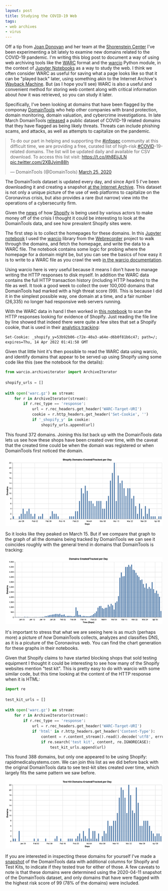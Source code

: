 ```yaml
---
layout: post
title: Studying the COVID-19 Web
tags:
- web archives
- virus
---
```


Off a tip from [Joan Donovan] and her team at the [Shorenstein Center] I've been
experimenting a bit lately to examine new domains related to the COVID-19
pandemic. I'm writing this blog post to document a way of using web archiving
tools like the [WARC] format and the [warcio] Python module, in the context of
[Jupyter Notebooks] as a way to study the web. I think we often consider WARC
as useful for saving what a page looks like so that it can be "played back"
later, using something akin to the Internet Archive's [Wayback
Machine](https://web.archive.org). But (as I hope you'll see) WARC is also a
useful and convenient method for storing web content along with critical
information about *how* it was retrieved, so you can study it later.

Specifically, I've been looking at domains that have been flagged by the
componay [DomainTools] who help other companies with brand protection, domain
monitoring, domain valuation, and cybercrime investigations. In late March
DomainTools [released] a public dataset of COVID-19 related domains that they
have flagged as being likely threats. Threats can include phishing scams, and
attacks, as well as attempts to capitalize on the pandemic.

<blockquote class="twitter-tweet"><p lang="en" dir="ltr">To do our part in helping and supporting the <a href="https://twitter.com/hashtag/infosec?src=hash&amp;ref_src=twsrc%5Etfw">#infosec</a> community at this difficult time, we are providing a free, curated list of high-risk <a href="https://twitter.com/hashtag/COVID?src=hash&amp;ref_src=twsrc%5Etfw">#COVID</a>-19-related domains. The list will be updated daily and available for CSV download. To access this list visit: <a href="https://t.co/jth8EjjJLN">https://t.co/jth8EjjJLN</a> <a href="https://t.co/2XBJvim88h">pic.twitter.com/2XBJvim88h</a></p>&mdash; DomainTools (@DomainTools) <a href="https://twitter.com/DomainTools/status/1242874007768236040?ref_src=twsrc%5Etfw">March 25, 2020</a></blockquote>
</div>

<script async src="https://platform.twitter.com/widgets.js" charset="utf-8"></script>

<style>
.twitter-tweet {
  margin-left: auto;
  margin-right: auto;
}
</style>

The DomainTools dataset is updated every day, and since April 5 I've been
downloading it and creating a snapshot [at the Internet Archive]. This dataset
is not only a unique picture of the use of web platforms to capitalize on the
Coronavirus crisis, but also provides a rare (but narrow) view into the
operations of a cybersecurity firm.

Given the [news] of how [Shopify] is being used by various actors to make money
off of the crisis I thought it could be interesting to look at the DomainTools
data, and see how prevalent Shopify sites were.

The first step is to collect the homepages for these domains. In this [Jupyter
notebook](https://github.com/edsu/covid19-domains/blob/master/Archive.ipynb) I
used the [warcio](https://github.com/webrecorder/warcio) library from the
[Webrecorder](https://webrecorder.io) project to walk through the domains, and
fetch the homepage, and write the data to a WARC file. The notebook contains
some logic for probing where the homepage for a domain might be, but you can see
the basics of how easy it is to write to a WARC file as you crawl the web
[in the warcio documentation](https://github.com/webrecorder/warcio#quick-start-to-writing-a-warc).

Using warcio here is very useful because it means I don't have to manage writing
the HTTP responses to disk myself. In addition the WARC data contains the full
HTTP transaction history (including HTTP headers) to the file as well. It took a
good week to collect the over 100,000 domains that DomainTools had marked with a
high threat score (99). This is because I did it in the simplest possible way,
one domain at a time, and a fair number (26,335) no longer had responsive web
servers running. 

With the WARC data in hand I then worked in [this
notebook](https://github.com/edsu/covid19-domains/blob/master/Shopify.ipynb) to
scan the HTTP responses looking for evidence of Shopify. Just reading the file
line by line showed that indeed there were quite a few sites that set a Shopify
cookie, that is used in their [analytics
tracking](https://www.shopify.com/legal/cookies):

```text
Set-Cookie: _shopify_y=53b92b06-c72e-40a3-a64e-d6b0f81b6c47; path=/; expires=Thu, 14 Apr 2022 01:41:58 GMT
```

Given that little hint it's then possible to read the WARC data using warcio,
and identify domains that appear to be served up using Shopify using some code
like this (see the notebook for the details):

```python
from warcio.archiveiterator import ArchiveIterator

shopify_urls = []

with open('warc.gz') as stream:
    for r in ArchiveIterator(stream):
        if r.rec_type == 'response':
            url = r.rec_headers.get_header('WARC-Target-URI')
            cookie = r.http_headers.get_header('Set-Cookie', '')
            if '_shopify_y' in cookie:
                shopify_urls.append(url)
```

This found 372 domains. Joining this list back up with the DomainTools data lets
us see how these shops have been created over time, with the caveat that the
created time could be when the domain was registered or when DomainTools first
noticed the domain.

<img class="img-responsive" src="/images/covid19-shopify.png">

So it looks like they peaked on March 15. But if we compare that graph to the
graph of all the domains being tracked by DomainTools we can see it coincides
roughly with the general trend in domains that DomainTools is tracking:

<img class="img-responsive" src="/images/covid19-domains.png">

It's important to stress that what we are seeing here is as much (perhaps more)
a picture of *how* DomainTools collects, analyzes and classifies DNS, as it is a
picuture of the Coronavirus web. You can find the chart generation for these
graphs in their notebooks.

Given that Shopify claims to have started blocking shops that sold testing
equipment I thought it could be interesting to see how many of the Shopify
websites mention "test kit". This is pretty easy to do with warcio with some
similar code, but this time looking at the content of the HTTP response when it
is HTML:

```python
import re

test_kit_urls = []

with open('warc.gz') as stream:
    for r in ArchiveIterator(stream):
        if r.rec_type == 'response':
            url = r.rec_headers.get_header('WARC-Target-URI')
            if 'html' in r.http_headers.get_header('Content-Type'):
                content = r.content_stream().read().decode('utf8', errors='ignore')
                if re.search('test kit', content, re.IGNORECASE):
                    test_kit_urls.append(url)
```

This found 388 domains, but only one appeared to be using Shopify:
rapidmedicalsystems.com. We can join this list as we did before back with the
original DomainTools data to see test-kit sites created over time, which largely
fits the same pattern we saw before.

<img class="img-responsive" src="/images/covid19-testkits.png">

If you are interested in inspecting these domains for yourself I've made a
[snapshot](/data/covid19-domains.csv.gz) of the DomainTools data with additional
columns for Shopify and Test Kits, to indicate if they tested true for either of
those.  A few caveats to note is that these domains were determined using the
2020-04-11 snapshot of the DomainTools dataset, and only domains that have were
flagged with the highest risk score of 99 (78% of the domains) were included.

[released]: https://www.domaintools.com/resources/blog/free-covid-19-threat-list-domain-risk-assessments-for-coronavirus-threats

[at the Internet Archive]: https://archive.org/details/domaintools-covid19

[news]: https://www.nytimes.com/2020/03/24/business/coronavirus-ecommerce-sites.html

[Joan Donovan]: https://twitter.com/bostonjoan

[Shorenstein Center]: https://shorensteincenter.org/

[DomainTools]: https://domaintools.com

[warcio]: https://github.com/webrecorder/warcio

[Jupyter Notebooks]: https://jupyter.org/

[WARC]: https://en.wikipedia.org/wiki/Web_ARChive

[Shopify]: https://shopify.com
